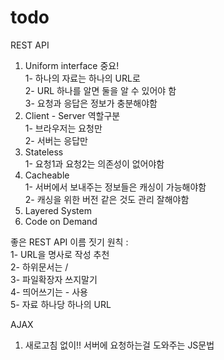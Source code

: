 # todo

REST API

1. Uniform interface 중요!<br>
   1- 하나의 자료는 하나의 URL로<br>
   2- URL 하나를 알면 둘을 알 수 있어야 함<br>
   3- 요청과 응답은 정보가 충분해야함<br>
2. Client - Server 역할구분<br>
   1- 브라우저는 요청만<br>
   2- 서버는 응답만<br>
3. Stateless<br>
   1- 요청1과 요청2는 의존성이 없어야함<br>
4. Cacheable<br>
   1- 서버에서 보내주는 정보들은 캐싱이 가능해야함<br>
   2- 캐싱을 위한 버전 같은 것도 관리 잘해야함<br>
5. Layered System<br>
6. Code on Demand<br>

좋은 REST API 이름 짓기 원칙 :<br>
1- URL을 명사로 작성 추천<br>
2- 하위문서는 /<br>
3- 파일확장자 쓰지말기<br>
4- 띄어쓰기는 - 사용<br>
5- 자료 하나당 하나의 URL<br>

AJAX

1. 새로고침 없이!! 서버에 요청하는걸 도와주는 JS문법<br>
